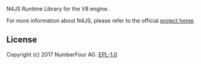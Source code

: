 <!---
Copyright (c) 2017 NumberFour AG.
All rights reserved. This program and the accompanying materials
are made available under the terms of the Eclipse Public License v1.0
which accompanies this distribution, and is available at
http://www.eclipse.org/legal/epl-v10.html

Contributors:
  NumberFour AG - Initial API and implementation
--->

N4JS Runtime Library for the V8 engine.

For more information about N4JS, please refer to the official [project home](https://www.eclipse.org/n4js/).

## License

Copyright (c) 2017 NumberFour AG.
[EPL-1.0](http://www.eclipse.org/legal/epl-v10.html)
